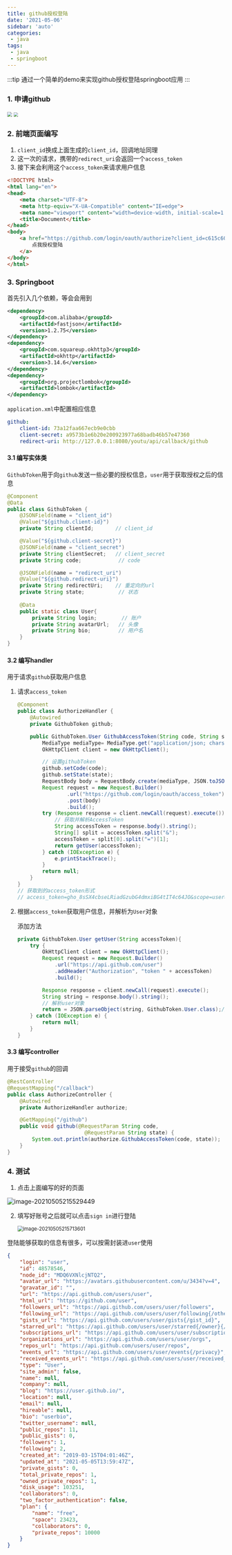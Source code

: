 ```yaml
---
title: github授权登陆
date: '2021-05-06'
sidebar: 'auto'
categories:
 - java
tags:
 - java
 - springboot
---
```


:::tip
通过一个简单的demo来实现github授权登陆springboot应用
:::

### 1. 申请github

<img src="//gitee.com/dingwanli/picture/raw/master/20210505212522.png" style="zoom:70%;" />

<img src="https://gitee.com/dingwanli/picture/raw/master/20210505213112.png" style="zoom:60%;" />

### 2. 前端页面编写

1. `client_id`换成上面生成的`client_id`，回调地址同理
2. 这一次的请求，携带的`redirect_uri`会返回一个`access_token`
3. 接下来会利用这个`access_token`来请求用户信息

```html
<!DOCTYPE html>
<html lang="en">
<head>
	<meta charset="UTF-8">
	<meta http-equiv="X-UA-Compatible" content="IE=edge">
	<meta name="viewport" content="width=device-width, initial-scale=1.0">
	<title>Document</title>
</head>
<body>
	<a href="https://github.com/login/oauth/authorize?client_id=c615c60650db8fdcbbfd&amp;redirect_uri=http://127.0.0.1:8080/api/callback/&amp;scope=user&amp;state=1">
		点我授权登陆
	</a>
</body>
</html>
```

### 3. Springboot

首先引入几个依赖，等会会用到

```xml
<dependency>
    <groupId>com.alibaba</groupId>
    <artifactId>fastjson</artifactId>
    <version>1.2.75</version>
</dependency>
<dependency>
    <groupId>com.squareup.okhttp3</groupId>
    <artifactId>okhttp</artifactId>
    <version>3.14.6</version>
</dependency>
<dependency>
    <groupId>org.projectlombok</groupId>
    <artifactId>lombok</artifactId>
</dependency>
```

`application.xml`中配置相应信息

```yaml
github:
    client-id: 73a12faa667ecb9e0cbb
    client-secret: a9573b1e6b20e200923977a68badb46b57e47360
    redirect-uri: http://127.0.0.1:8080/youtu/api/callback/github
```

#### 3.1 编写实体类

`GithubToken`用于向`github`发送一些必要的授权信息，`user`用于获取授权之后的信息

```java
@Component
@Data
public class GithubToken {
    @JSONField(name = "client_id")
    @Value("${github.client-id}")
    private String clientId;       // client_id

    @Value("${github.client-secret}")
    @JSONField(name = "client_secret")
    private String clientSecret;   // client_secret
    private String code;            // code

    @JSONField(name = "redirect_uri")
    @Value("${github.redirect-uri}")
    private String redirectUri;    // 重定向的url
    private String state;           // 状态
	
	@Data
    public static class User{
        private String login;        // 账户
        private String avatarUrl;   // 头像
        private String bio;         // 用户名
    }
}
```

#### 3.2 编写handler

用于请求`github`获取用户信息

1. 请求`access_token`

   ```java
   @Component
   public class AuthorizeHandler {
       @Autowired
       private GithubToken github;
   
       public GithubToken.User GithubAccessToken(String code, String state){
           MediaType mediaType= MediaType.get("application/json; charset=utf-8");
           OkHttpClient client = new OkHttpClient();
   
           // 设置githubToken
           github.setCode(code);
           github.setState(state);
           RequestBody body = RequestBody.create(mediaType, JSON.toJSONString(github));
           Request request = new Request.Builder()
                   .url("https://github.com/login/oauth/access_token")
                   .post(body)
                   .build();
           try (Response response = client.newCall(request).execute()) {
               // 获取并解析AccessToken
               String accessToken = response.body().string();
               String[] split = accessToken.split("&");
               accessToken = split[0].split("=")[1];
               return getUser(accessToken);
           } catch (IOException e) {
               e.printStackTrace();
           }
           return null;
       }
   }
   // 获取到的access_token形式
   // access_token=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&scope=user&token_type=bearer
   ```

2. 根据`access_token`获取用户信息，并解析为`User`对象

   添加方法

   ```java
   private GithubToken.User getUser(String accessToken){
       try {
           OkHttpClient client = new OkHttpClient();
           Request request = new Request.Builder()
               .url("https://api.github.com/user")
               .addHeader("Authorization", "token " + accessToken)
               .build();
   
           Response response = client.newCall(request).execute();
           String string = response.body().string();
           // 解析user对象
           return = JSON.parseObject(string, GithubToken.User.class);//将string解析成GitHub对象
       } catch (IOException e) {
           return null;
       }
   }
   ```

#### 3.3 编写controller

用于接受`github`的回调

```java
@RestController
@RequestMapping("/callback")
public class AuthorizeController {
    @Autowired
    private AuthorizeHandler authorize;

    @GetMapping("/github")
    public void github(@RequestParam String code,
                         @RequestParam String state) {
        System.out.println(authorize.GithubAccessToken(code, state));
    }
}
```

### 4. 测试

1. 点击上面编写的好的页面

![image-20210505215529449](C:\Users\47106\AppData\Roaming\Typora\typora-user-images\image-20210505215529449.png)

2. 填写好账号之后就可以点击`sign in`进行登陆

   <img src="C:\Users\47106\AppData\Roaming\Typora\typora-user-images\image-20210505215713601.png" alt="image-20210505215713601" style="zoom:80%;" />

登陆能够获取的信息有很多，可以按需封装进`user`使用

```json
{
    "login": "user",
    "id": 48578546,
    "node_id": "MDQ6VXNlcjNTQ2",
    "avatar_url": "https://avatars.githubusercontent.com/u/3434?v=4",
    "gravatar_id": "",
    "url": "https://api.github.com/users/user",
    "html_url": "https://github.com/user",
    "followers_url": "https://api.github.com/users/user/followers",
    "following_url": "https://api.github.com/users/user/following{/other_user}",
    "gists_url": "https://api.github.com/users/user/gists{/gist_id}",
    "starred_url": "https://api.github.com/users/user/starred{/owner}{/repo}",
    "subscriptions_url": "https://api.github.com/users/user/subscriptions",
    "organizations_url": "https://api.github.com/users/user/orgs",
    "repos_url": "https://api.github.com/users/user/repos",
    "events_url": "https://api.github.com/users/user/events{/privacy}",
    "received_events_url": "https://api.github.com/users/user/received_events",
    "type": "User",
    "site_admin": false,
    "name": null,
    "company": null,
    "blog": "https://user.github.io/",
    "location": null,
    "email": null,
    "hireable": null,
    "bio": "userbio",
    "twitter_username": null,
    "public_repos": 11,
    "public_gists": 0,
    "followers": 1,
    "following": 2,
    "created_at": "2019-03-15T04:01:46Z",
    "updated_at": "2021-05-05T13:59:47Z",
    "private_gists": 0,
    "total_private_repos": 1,
    "owned_private_repos": 1,
    "disk_usage": 103251,
    "collaborators": 0,
    "two_factor_authentication": false,
    "plan": {
        "name": "free",
        "space": 23423,
        "collaborators": 0,
        "private_repos": 10000
    }
}
```

